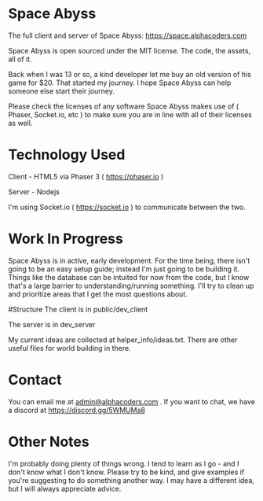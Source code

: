 # Space Abyss
The full client and server of Space Abyss: https://space.alphacoders.com

Space Abyss is open sourced under the MIT license. The code, the assets, all of it.

Back when I was 13 or so, a kind developer let me buy an old version of his game for $20. 
That started my journey. I hope Space Abyss can help someone else start their journey.

Please check the licenses of any software Space Abyss makes use of ( Phaser, Socket.io, etc ) to make sure
you are in line with all of their licenses as well.


# Technology Used
Client - HTML5 via Phaser 3 ( https://phaser.io )

Server - Nodejs

I'm using Socket.io ( https://socket.io ) to communicate between the two.

# Work In Progress
Space Abyss is in active, early development. For the time being, there isn't going to be an easy 
setup guide; instead I'm just going to be building it. Things like the database can be intuited for now from 
the code, but I know that's a large barrier to understanding/running something. I'll try to clean up and 
prioritize areas that I get the most questions about.


#Structure
The client is in public/dev_client

The server is in dev_server

My current ideas are collected at helper_info/ideas.txt. There are other useful files for world building in there.

# Contact
You can email me at admin@alphacoders.com . If you want to chat, we have a discord at https://discord.gg/5WMUMa8

# Other Notes
I'm probably doing plenty of things wrong. I tend to learn as I go - and I don't know what I don't know. 
Please try to be kind, and give examples if you're suggesting to do something another way. I may have a 
different idea, but I will always appreciate advice. 
